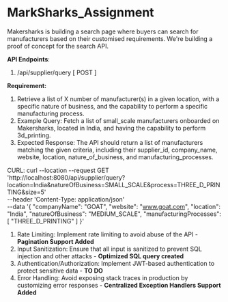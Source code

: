 # MarkSharks_Assignment
Makersharks is building a search page where buyers can search for manufacturers based on their customised requirements. We're building a proof of concept for the search API.

**API Endpoints**:

1. /api/supplier/query [ POST ]

**Requirement:**

1. Retrieve a list of X number of manufacturer(s) in a given location, with a specific nature of business, and the capability to perform a specific manufacturing process.
2. Example Query: Fetch a list of small_scale manufacturers onboarded on Makersharks, located in India, and having the capability to perform 3d_printing.
3. Expected Response: The API should return a list of manufacturers matching the given criteria, including their supplier_id, company_name, website, location, nature_of_business, and manufacturing_processes.

CURL:
curl --location --request GET 'http://localhost:8080/api/supplier/query?location=India&natureOfBusiness=SMALL_SCALE&process=THREE_D_PRINTING&size=5' \
--header 'Content-Type: application/json' \
--data '{
        "companyName": "GOAT",
        "website": "www.goat.com",
        "location": "India",
        "natureOfBusiness": "MEDIUM_SCALE",
        "manufacturingProcesses": [
            "THREE_D_PRINTING"
        ]
}'

1. Rate Limiting: Implement rate limiting to avoid abuse of the API - **Pagination Support Added**
2. Input Sanitization: Ensure that all input is sanitized to prevent SQL injection and other attacks - **Optimized SQL query created**
3. Authentication/Authorization: Implement JWT-based authentication to protect sensitive data - **TO DO**
4. Error Handling: Avoid exposing stack traces in production by customizing error responses - **Centralized Exception Handlers Support Added**
